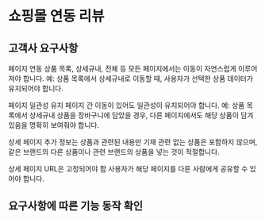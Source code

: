 # 쇼핑몰 연동 리뷰

## 고객사 요구사항
페이지 연동 상품 목록, 상세규내, 전체 등 모든 페이지에서는 이동이 자연스럽게 이루어져야 합니다. 예: 상품 목록에서 상세규내로 이동할 때, 사용자가 선택한 상품 데이터가 유지되어야 합니다.

페이지 일관성 유지 페이지 간 이동이 있어도 일관성이 유지되어야 합니다. 예: 상품 목록에서 상세규내 상품을 장바구니에 담았을 경우, 다른 페이지에서도 해당 상품이 담겨 있음을 명확히 보여줘야 합니다.

상세 페이지 추가 정보는 상품과 관련된 내용만 기재 관련 없는 상품은 포함하지 않으며, 같은 브랜드의 다른 상품이나 관련 브랜드의 상품을 넣는 것이 적절합니다.

상세 페이지 URL은 고정되어야 함 사용자가 해당 페이지를 다른 사람에게 공유할 수 있어야 합니다.

## 요구사항에 따른 기능 동작 확인

